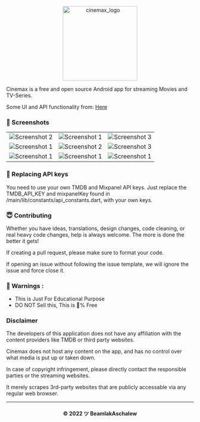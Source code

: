 <div align="center">
  <img src="https://user-images.githubusercontent.com/72562470/179736437-3e8f7dfe-2132-496d-956a-3e10de35eb96.png" width="200" height="200" alt="cinemax_logo">
</div>

Cinemax is a free and open source Android app for streaming Movies and TV-Series.

Some UI and API functionality from: [Here](https://github.com/bimsina/Matinee-Flutter)

### 📱 Screenshots
<table style={border:"none"}>
  <tr>
    <td><img src="https://user-images.githubusercontent.com/72562470/179374549-7d7a312f-609d-4517-989d-51568f001b9f.png" alt="Screenshot 2"/></td>
    <td><img src="https://user-images.githubusercontent.com/72562470/179374561-999f42bf-04d8-40bc-a2aa-c7c403ee5713.png" alt="Screenshot 1"/></td>
    <td><img src="https://user-images.githubusercontent.com/72562470/179374571-b6bf899b-33a0-4aa9-ab47-5e05ab495fdc.png" alt="Screenshot 3"/></td>
  </tr>
  <tr>
    <td><img src="https://user-images.githubusercontent.com/72562470/179374587-1d4aeaeb-67f2-4268-9c03-9ca607aaa56d.png" alt="Screenshot 1"/></td>
    <td><img src="https://user-images.githubusercontent.com/72562470/179374593-5b32fa6b-3449-4696-9da1-8e8b97481715.png" alt="Screenshot 2"/></td>
    <td><img src="https://user-images.githubusercontent.com/72562470/179374598-ece7118a-9f91-4b57-a0a1-098550d8d428.png" alt="Screenshot 3"/></td>
  </tr>
  <tr>
    <td><img src="https://user-images.githubusercontent.com/72562470/179374773-de4319ed-b018-40da-a4ef-1263970b4f01.png" alt="Screenshot 1"/></td>
    <td><img src="https://user-images.githubusercontent.com/72562470/179374774-4a8523a9-63a1-43b0-8adf-fcfced651644.png" alt="Screenshot 1"/></td>
    <td><img src="https://user-images.githubusercontent.com/72562470/179374787-25819a72-c096-42be-8fd3-deadac3d3761.png" alt="Screenshot 1"/></td>
  </tr>
</table>

### 🔐 Replacing API keys

You need to use your own TMDB and Mixpanel API keys. Just replace the TMDB_API_KEY and mixpanelKey found in /main/lib/constants/api_constants.dart, with your own keys.

### 😇 Contributing

Whether you have ideas, translations, design changes, code cleaning, or real heavy code changes, help is always welcome. The more is done the better it gets!

If creating a pull request, please make sure to format your code.

If opening an issue without following the issue template, we will ignore the issue and force close it.

### 🚸 Warnings :

- This is Just For Educational Purpose
- DO NOT Sell this, This is 💯% Free

### Disclaimer

The developers of this application does not have any affiliation with the content providers like TMDB or third party websites.

Cinemax does not host any content on the app, and has no control over what media is put up or taken down.

In case of copyright infringement, please directly contact the responsible parties or the streaming websites.

It merely scrapes 3rd-party websites that are publicly accessable via any regular web browser.

---
<h4 align='center'>© 2022 ツ BeamlakAschalew</h4>

<!-- DO NOT REMOVE THIS CREDIT 🤬 -->

